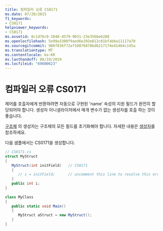```yaml
---
title: 컴파일러 오류 CS0171
ms.date: 07/20/2015
f1_keywords:
- CS0171
helpviewer_keywords:
- CS0171
ms.assetid: 8c1d76c9-1048-4579-9031-23e3566e6288
ms.openlocfilehash: 5e99a3300f9aed6e292e812c81bfabba11117a70
ms.sourcegitcommit: 986f836f72ef10876878bd6217174e41464c145a
ms.translationtype: MT
ms.contentlocale: ko-KR
ms.lasthandoff: 08/19/2019
ms.locfileid: "69600623"
---
```

# <a name="compiler-error-cs0171"></a>컴파일러 오류 CS0171
제어를 호출자에게 반환하려면 자동으로 구현된 'name' 속성의 지원 필드가 완전히 할당되어야 합니다. 생성자 이니셜라이저에서 매개 변수가 없는 생성자를 호출 하는 것이 좋습니다.  
  
 [구조체](../language-reference/keywords/struct.md) 의 생성자는 구조체의 모든 필드를 초기화해야 합니다. 자세한 내용은 [생성자](../programming-guide/classes-and-structs/constructors.md)를 참조하세요.  
  
 다음 샘플에서는 CS0171을 생성합니다.  
  
```csharp  
// CS0171.cs  
struct MyStruct  
{  
   MyStruct(int initField)   // CS0171  
   {  
      // i = initField;      // uncomment this line to resolve this error  
   }  
   public int i;  
}  
  
class MyClass  
{  
   public static void Main()  
   {  
      MyStruct aStruct = new MyStruct();  
   }  
}  
```

